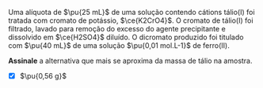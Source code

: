 Uma alíquota de $\pu{25 mL}$ de uma solução contendo cátions tálio(I) foi tratada com cromato de potássio, $\ce{K2CrO4}$. O cromato de tálio(I) foi filtrado, lavado para remoção do excesso do agente precipitante e dissolvido em $\ce{H2SO4}$ diluído. O dicromato produzido foi titulado com $\pu{40 mL}$ de uma solução $\pu{0,01 mol.L-1}$ de ferro(II).

**Assinale** a alternativa que mais se aproxima da massa de tálio na amostra.

- [x] $\pu{0,56 g}$

